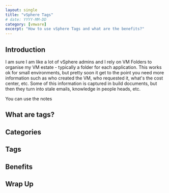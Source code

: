 ```yaml
---
layout: single
title: "vSphere Tags"
# date: YYYY-MM-DD
category: [vmware]
excerpt: "How to use vSphere Tags and what are the benefits?"
---
```

## Introduction

I am sure I am like a lot of vSphere admins and I rely on VM Folders to organise my VM estate - typically a folder for each application. This works ok for small environments, but pretty soon it get to the point you need more information such as who created the VM, who requested it, what's the cost center, etc. Some of this information is captured in build documents, but then they turn into stale emails, knowledge in people heads, etc.

You can use the notes

## What are tags?


## Categories


## Tags


## Benefits


## Wrap Up